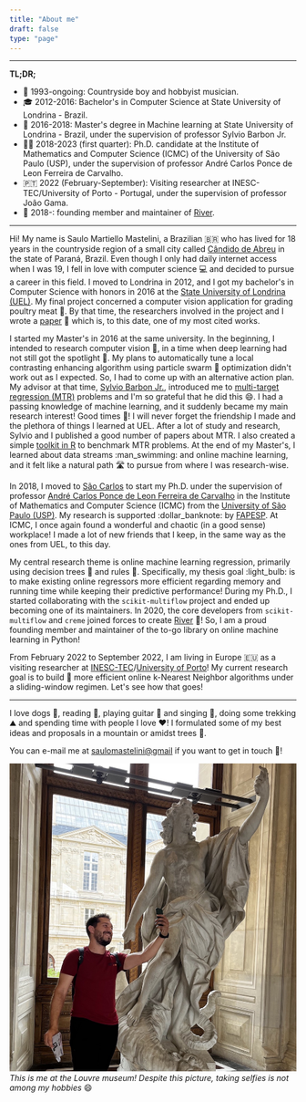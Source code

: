 ```yaml
---
title: "About me"
draft: false
type: "page"
---
```


---
**TL;DR;**

- :guitar: 1993-ongoing: Countryside boy and hobbyist musician.
- :mortar_board: 2012-2016: Bachelor's in Computer Science at State University of Londrina - Brazil.
- :martial_arts_uniform: 2016-2018: Master's degree in Machine learning at State University of Londrina - Brazil, under the supervision of professor Sylvio Barbon Jr.
- :man_health_worker: 2018-2023 (first quarter): Ph.D. candidate at the Institute of Mathematics and Computer Science (ICMC) of the University of São Paulo (USP), under the supervision of professor André Carlos Ponce de Leon Ferreira de Carvalho.
- :portugal: 2022 (February-September): Visiting researcher at INESC-TEC/University of Porto - Portugal, under the supervision of professor João Gama.
- :ocean: 2018-: founding member and maintainer of [River](https://riverml.xyz).

---

Hi! My name is Saulo Martiello Mastelini, a Brazilian :brazil: who has lived for 18 years in the countryside region of a small city called [Cândido de Abreu](https://pt.wikipedia.org/wiki/C%C3%A2ndido_de_Abreu) in the state of Paraná, Brazil. Even though I only had daily internet access when I was 19, I fell in love with computer science :computer: and decided to pursue a career in this field. I moved to Londrina in 2012, and I got my bachelor's in Computer Science with honors in 2016 at the [State University of Londrina (UEL)](https://portal.uel.br/home/). My final project concerned a computer vision application for grading poultry meat :poultry_leg:. By that time, the researchers involved in the project and I wrote a [paper](https://www.sciencedirect.com/science/article/pii/S153751101530060X) :scroll: which is, to this date, one of my most cited works.

I started my Master's in 2016 at the same university. In the beginning, I intended to research computer vision :eyes:, in a time when deep learning had not still got the spotlight :flashlight:. My plans to automatically tune a local contrasting enhancing algorithm using particle swarm :duck: optimization didn't work out as I expected. So, I had to come up with an alternative action plan. My advisor at that time, [Sylvio Barbon Jr.](http://www.barbon.com.br/), introduced me to [multi-target regression (MTR)](https://wires.onlinelibrary.wiley.com/doi/abs/10.1002/widm.1157) problems and I'm so grateful that he did this :smile:. I had a passing knowledge of machine learning, and it suddenly became my main research interest! Good times :partying_face:! I will never forget the friendship I made and the plethora of things I learned at UEL. After a lot of study and research, Sylvio and I published a good number of papers about MTR. I also created a simple [toolkit in R](https://github.com/smastelini/mtr-toolkit) to benchmark MTR problems. At the end of my Master's, I learned about data streams :man_swimming: and online machine learning, and it felt like a natural path :motorway: to pursue from where I was research-wise.

In 2018, I moved to [São Carlos](https://en.wikipedia.org/wiki/S%C3%A3o_Carlos) to start my Ph.D. under the supervision of professor [André Carlos Ponce de Leon Ferreira de Carvalho](https://www.linkedin.com/in/andr%C3%A9-carlos-ponce-de-leon-f-de-carvalho-151bb26) in the Institute of Mathematics and Computer Science (ICMC) from the [University of São Paulo (USP)](https://www5.usp.br/). My research is supported :dollar_banknote: by [FAPESP](https://fapesp.br/en). At ICMC, I once again found a wonderful and chaotic (in a good sense) workplace! I made a lot of new friends that I keep, in the same way as the ones from UEL, to this day.

My central research theme is online machine learning regression, primarily using decision trees :seedling: and rules :straight_ruler:. Specifically, my thesis goal :light_bulb: is to make existing online regressors more efficient regarding memory and running time while keeping their predictive performance! During my Ph.D., I started collaborating with the `scikit-multiflow` project and ended up becoming one of its maintainers. In 2020, the core developers from `scikit-multiflow` and `creme` joined forces to create [River](https://riverml.xyz) :ocean:! So, I am a proud founding member and maintainer of the to-go library on online machine learning in Python!

From February 2022 to September 2022, I am living in Europe :european_union: as a visiting researcher at [INESC-TEC](https://www.inesctec.pt/en)/[University of Porto](https://sigarra.up.pt/up/en/WEB_BASE.GERA_PAGINA?p_pagina=home)! My current research goal is to build :wrench: more efficient online k-Nearest Neighbor algorithms under a sliding-window regimen. Let's see how that goes!

---

I love dogs :dog:, reading :book:, playing guitar :guitar: and singing :musical_note:, doing some trekking :mountain: and spending time with people I love :heart:! I formulated some of my best ideas and proposals in a mountain or amidst trees :evergreen_tree:. 

You can e-mail me at [saulomastelini@gmail](mailto:saulomastelini@gmail.com) if you want to get in touch :handshake:!


![Me at Louvre](/images/louvre.jpg)
*This is me at the Louvre museum! Despite this picture, taking selfies is not among my hobbies* :smile:

